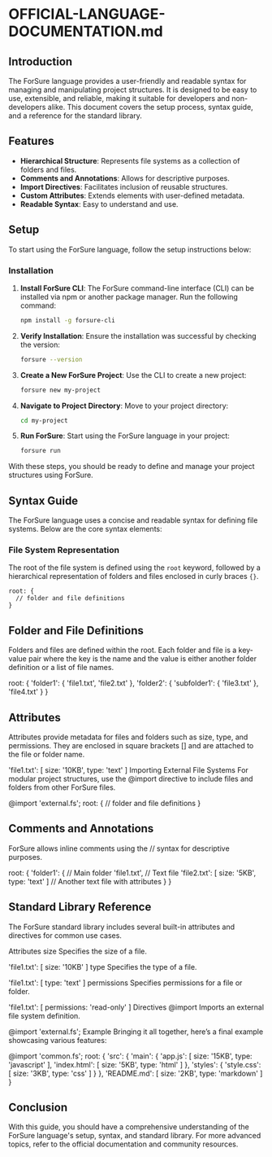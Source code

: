 # OFFICIAL-LANGUAGE-DOCUMENTATION.md

## Introduction

The ForSure language provides a user-friendly and readable syntax for managing and manipulating project structures. It is designed to be easy to use, extensible, and reliable, making it suitable for developers and non-developers alike. This document covers the setup process, syntax guide, and a reference for the standard library.

## Features

- **Hierarchical Structure**: Represents file systems as a collection of folders and files.
- **Comments and Annotations**: Allows for descriptive purposes.
- **Import Directives**: Facilitates inclusion of reusable structures.
- **Custom Attributes**: Extends elements with user-defined metadata.
- **Readable Syntax**: Easy to understand and use.

## Setup

To start using the ForSure language, follow the setup instructions below:

### Installation

1. **Install ForSure CLI**: The ForSure command-line interface (CLI) can be installed via npm or another package manager. Run the following command:
    ```sh
    npm install -g forsure-cli
    ```
2. **Verify Installation**: Ensure the installation was successful by checking the version:
    ```sh
    forsure --version
    ```
3. **Create a New ForSure Project**: Use the CLI to create a new project:
    ```sh
    forsure new my-project
    ```
4. **Navigate to Project Directory**: Move to your project directory:
    ```sh
    cd my-project
    ```
5. **Run ForSure**: Start using the ForSure language in your project:
    ```sh
    forsure run
    ```
With these steps, you should be ready to define and manage your project structures using ForSure.

## Syntax Guide

The ForSure language uses a concise and readable syntax for defining file systems. Below are the core syntax elements:

### File System Representation

The root of the file system is defined using the `root` keyword, followed by a hierarchical representation of folders and files enclosed in curly braces `{}`.

```forsure
root: {
  // folder and file definitions
}
```
## Folder and File Definitions

Folders and files are defined within the root. Each folder and file is a key-value pair where the key is the name and the value is either another folder definition or a list of file names.

root: {
  'folder1': {
    'file1.txt',
    'file2.txt'
  },
  'folder2': {
    'subfolder1': {
      'file3.txt'
    },
    'file4.txt'
  }
}

## Attributes

Attributes provide metadata for files and folders such as size, type, and permissions. They are enclosed in square brackets [] and are attached to the file or folder name.

'file1.txt': [ size: '10KB', type: 'text' ]
Importing External File Systems
For modular project structures, use the @import directive to include files and folders from other ForSure files.

@import 'external.fs';
root: {
  // folder and file definitions
}

## Comments and Annotations

ForSure allows inline comments using the // syntax for descriptive purposes.

root: {
  'folder1': { // Main folder
    'file1.txt', // Text file
    'file2.txt': [ size: '5KB', type: 'text' ] // Another text file with attributes
  }
}

## Standard Library Reference

The ForSure standard library includes several built-in attributes and directives for common use cases.

Attributes
size
Specifies the size of a file.

'file1.txt': [ size: '10KB' ]
type
Specifies the type of a file.

'file1.txt': [ type: 'text' ]
permissions
Specifies permissions for a file or folder.

'file1.txt': [ permissions: 'read-only' ]
Directives
@import
Imports an external file system definition.

@import 'external.fs';
Example
Bringing it all together, here’s a final example showcasing various features:

@import 'common.fs';
root: {
  'src': {
    'main': {
      'app.js': [ size: '15KB', type: 'javascript' ],
      'index.html': [ size: '5KB', type: 'html' ]
    },
    'styles': {
      'style.css': [ size: '3KB', type: 'css' ]
    }
  },
  'README.md': [ size: '2KB', type: 'markdown' ]
}

## Conclusion

With this guide, you should have a comprehensive understanding of the ForSure language's setup, syntax, and standard library. For more advanced topics, refer to the official documentation and community resources.